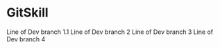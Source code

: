 # GitSkill
Line of Dev branch 1.1
Line of Dev branch 2
Line of Dev branch 3
Line of Dev branch 4



